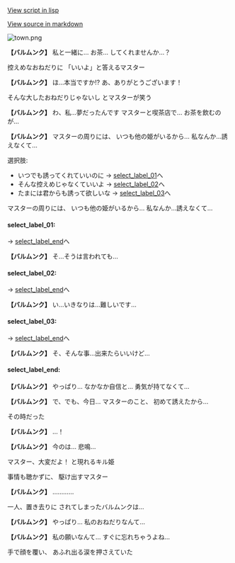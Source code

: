 [View script in lisp](../scripts/10094202.txt)

[View source in markdown](10094202.md)

![town.png](../images/backgrounds/town.png)

**【バルムンク】**
私と一緒に…
お茶…
してくれませんか…？

控えめなおねだりに
「いいよ」と答えるマスター

**【バルムンク】**
ほ…本当ですか!?
あ、ありがとうございます！

そんな大したおねだりじゃないし
とマスターが笑う

**【バルムンク】**
わ、私…夢だったんです
マスターと喫茶店で…
お茶を飲むのが…

**【バルムンク】**
マスターの周りには、
いつも他の姫がいるから…
私なんか…誘えなくて…

選択肢:
- いつでも誘ってくれていいのに → [select_label_01](#select_label_01)へ
- そんな控えめじゃなくていいよ → [select_label_02](#select_label_02)へ
- たまには君からも誘って欲しいな → [select_label_03](#select_label_03)へ

マスターの周りには、
いつも他の姫がいるから…
私なんか…誘えなくて…

#### select_label_01:
 → [select_label_end](#select_label_end)へ

**【バルムンク】**
そ…そうは言われても…

#### select_label_02:
 → [select_label_end](#select_label_end)へ

**【バルムンク】**
い…いきなりは…難しいです…

#### select_label_03:
 → [select_label_end](#select_label_end)へ

**【バルムンク】**
そ、そんな事…出来たらいいけど…

#### select_label_end:

**【バルムンク】**
やっぱり…
なかなか自信と…
勇気が持てなくて…

**【バルムンク】**
で、でも、今日…
マスターのこと、
初めて誘えたから…

その時だった

**【バルムンク】**
…！

**【バルムンク】**
今のは…
悲鳴…

マスター、大変だよ！
と現れるキル姫

事情も聴かずに、
駆け出すマスター

**【バルムンク】**
…………

一人、置き去りに
されてしまったバルムンクは…

**【バルムンク】**
やっぱり…
私のおねだりなんて…

**【バルムンク】**
私の願いなんて…
すぐに忘れちゃうよね…

手で顔を覆い、
あふれ出る涙を押さえていた
